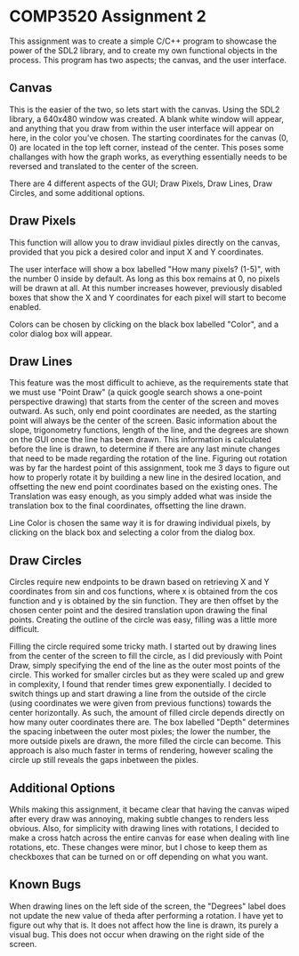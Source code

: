 # COMP3520 Assignment 2

This assignment was to create a simple C/C++ program to showcase the power of the SDL2 library, and to create my own functional objects in the process. This program has two aspects; the canvas, and the user interface.

Canvas
---

This is the easier of the two, so lets start with the canvas. Using the SDL2 library, a 640x480 window was created. A blank white window will appear, and anything that you draw from within the user interface will appear on here, in the color you've chosen. The starting coordinates for the canvas (0, 0) are located in the top left corner, instead of the center. This poses some challanges with how the graph works, as everything essentially needs to be reversed and translated to the center of the screen.

There are 4 different aspects of the GUI; Draw Pixels, Draw Lines, Draw Circles, and some additional options.

Draw Pixels
---

This function will allow you to draw invidiaul pixles directly on the canvas, provided that you pick a desired color and input X and Y coordinates.

The user interface will show a box labelled "How many pixels? (1-5)", with the number 0 inside by default. As long as this box remains at 0, no pixels will be drawn at all. At this number increases however, previously disabled boxes that show the X and Y coordinates for each pixel will start to become enabled. 

Colors can be chosen by clicking on the black box labelled "Color", and a color dialog box will appear. 

Draw Lines
---

This feature was the most difficult to achieve, as the requirements state that we must use "Point Draw" (a quick google search shows a one-point perspective drawing) that starts from the center of the screen and moves outward. As such, only end point coordinates are needed, as the starting point will always be the center of the screen. Basic information about the slope, trigonometry functions, length of the line, and the degrees are shown on the GUI once the line has been drawn. This information is calculated before the line is drawn, to determine if there are any last minute changes that need to be made regarding the rotation of the line. Figuring out rotation was by far the hardest point of this assignment, took me 3 days to figure out how to properly rotate it by building a new line in the desired location, and offsetting the new end point coordinates based on the existing ones. The Translation was easy enough, as you simply added what was inside the translation box to the final coordinates, offsetting the line drawn. 

Line Color is chosen the same way it is for drawing individual pixels, by clicking on the black box and selecting a color from the dialog box.

Draw Circles
---

Circles require new endpoints to be drawn based on retrieving X and Y coordinates from sin and cos functions, where x is obtained from the cos function and y is obtained by the sin function. They are then offset by the chosen center point and the desired translation upon drawing the final points. Creating the outline of the circle was easy, filling was a little more difficult.

Filling the circle required some tricky math. I started out by drawing lines from the center of the screen to fill the circle, as I did previously with Point Draw, simply specifying the end of the line as the outer most points of the circle. This worked for smaller circles but as they were scaled up and grew in complexity, I found that render times grew exponentially. I decided to switch things up and start drawing a line from the outside of the circle (using coordinates we were given from previous functions) towards the center horizontally. As such, the amount of filled circle depends directly on how many outer coordinates there are. The box labelled "Depth" determines the spacing inbetween the outer most pixles; the lower the number, the more outside pixels are drawn, the more filled the circle can become. This approach is also much faster in terms of rendering, however scaling the circle up still reveals the gaps inbetween the pixles.

Additional Options
---

Whils making this assignment, it became clear that having the canvas wiped after every draw was annoying, making subtle changes to renders less obvious. Also, for simplicity with drawing lines with rotations, I decided to make a cross hatch across the entire canvas for ease when dealing with line rotations, etc. These changes were minor, but I chose to keep them as checkboxes that can be turned on or off depending on what you want. 

Known Bugs
---
When drawing lines on the left side of the screen, the "Degrees" label does not update the new value of theda after performing a rotation. I have yet to figure out why that is. It does not affect how the line is drawn, its purely a visual bug. This does not occur when drawing on the right side of the screen. 
